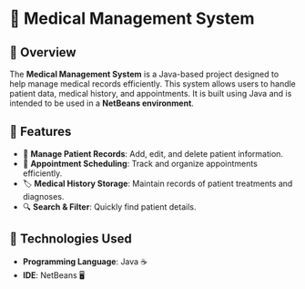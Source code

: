 # 🏥 Medical Management System

## 📌 Overview
The **Medical Management System** is a Java-based project designed to help manage medical records efficiently. This system allows users to handle patient data, medical history, and appointments. It is built using Java and is intended to be used in a **NetBeans environment**.

## 🚀 Features
- 🏥 **Manage Patient Records**: Add, edit, and delete patient information.
- 📅 **Appointment Scheduling**: Track and organize appointments efficiently.
- 🏷️ **Medical History Storage**: Maintain records of patient treatments and diagnoses.
- 🔍 **Search & Filter**: Quickly find patient details.

## 🔧 Technologies Used
- **Programming Language**: Java ☕
- **IDE**: NetBeans 🖥️
